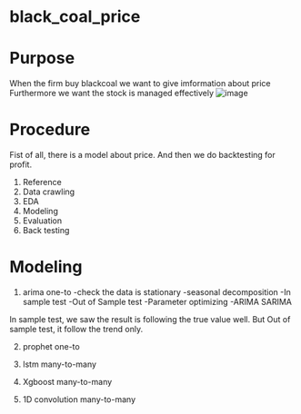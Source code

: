 # black_coal_price
 
# Purpose 

  When the firm buy blackcoal we want to give imformation about price
  Furthermore we want the stock is managed effectively
  ![image](https://user-images.githubusercontent.com/100894816/172108400-d6088db0-4ace-48b2-9f9c-8aa6be37c200.png)

 
# Procedure

Fist of all, there is a model about price. And then we do backtesting for profit. 
  1. Reference
  2. Data crawling 
  3. EDA
  4. Modeling
  5. Evaluation
  6. Back testing
 
 
# Modeling  
1) arima
one-to
 -check the data is stationary
 -seasonal decomposition
 -In sample test
 -Out of Sample test
 -Parameter optimizing
 -ARIMA SARIMA

In sample test, we saw the result is following the true value well. 
But Out of sample test, it follow the trend only.


2) prophet
one-to
 
3) lstm
many-to-many 
 
4) Xgboost
many-to-many
 
5) 1D convolution
many-to-many
